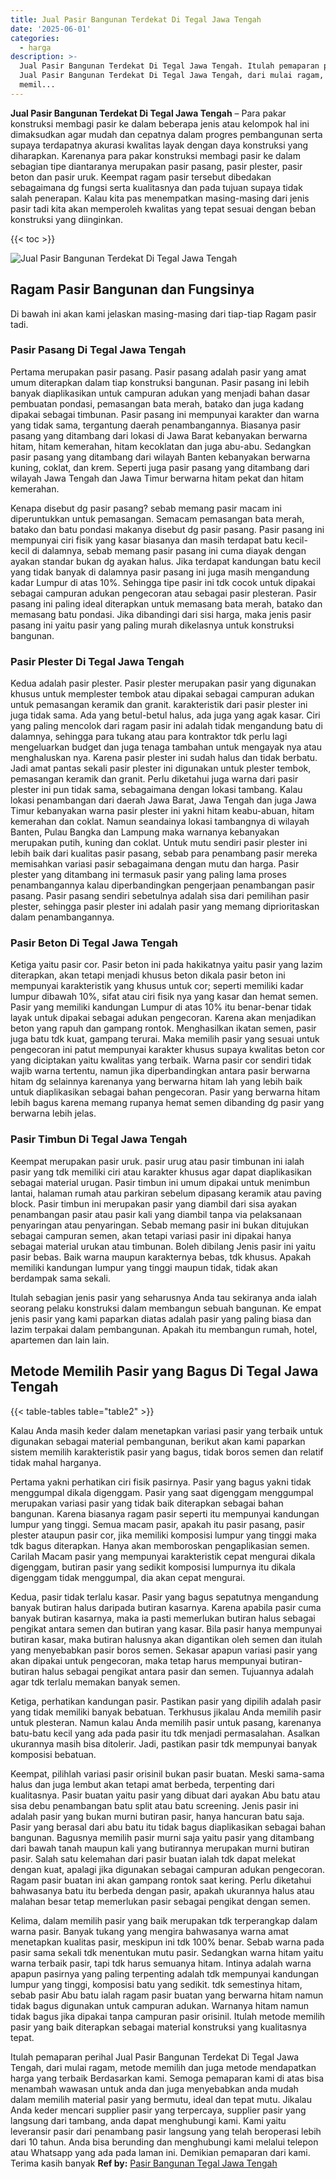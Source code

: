 ```yaml
---
title: Jual Pasir Bangunan Terdekat Di Tegal Jawa Tengah
date: '2025-06-01'
categories:
  - harga
description: >-
  Jual Pasir Bangunan Terdekat Di Tegal Jawa Tengah. Itulah pemaparan perihal
  Jual Pasir Bangunan Terdekat Di Tegal Jawa Tengah, dari mulai ragam, metode
  memil...
---
```


**Jual Pasir Bangunan Terdekat Di Tegal Jawa Tengah** – Para pakar konstruksi membagi pasir ke dalam beberapa jenis atau kelompok hal ini dimaksudkan agar mudah dan cepatnya dalam progres pembangunan serta supaya terdapatnya akurasi kwalitas layak dengan daya konstruksi yang diharapkan. Karenanya para pakar konstruksi membagi pasir ke dalam sebagian tipe diantaranya merupakan pasir pasang, pasir plester, pasir beton dan pasir uruk. Keempat ragam pasir tersebut dibedakan sebagaimana dg fungsi serta kualitasnya dan pada tujuan supaya tidak salah penerapan. Kalau kita pas menempatkan masing-masing dari jenis pasir tadi kita akan memperoleh kwalitas yang tepat sesuai dengan beban konstruksi yang diinginkan.

{{< toc >}}

![Jual Pasir Bangunan Terdekat Di Tegal Jawa Tengah](/images/jual-pasir-bangunan-57.png)

## Ragam Pasir Bangunan dan Fungsinya

Di bawah ini akan kami jelaskan masing-masing dari tiap-tiap Ragam pasir tadi.

### Pasir Pasang Di Tegal Jawa Tengah

Pertama merupakan pasir pasang. Pasir pasang adalah pasir yang amat umum diterapkan dalam tiap konstruksi bangunan. Pasir pasang ini lebih banyak diaplikasikan untuk campuran adukan yang menjadi bahan dasar pembuatan pondasi, pemasangan bata merah, batako dan juga kadang dipakai sebagai timbunan. Pasir pasang ini mempunyai karakter dan warna yang tidak sama, tergantung daerah penambangannya. Biasanya pasir pasang yang ditambang dari lokasi di Jawa Barat kebanyakan berwarna hitam, hitam kemerahan, hitam kecoklatan dan juga abu-abu. Sedangkan pasir pasang yang ditambang dari wilayah Banten kebanyakan berwarna kuning, coklat, dan krem. Seperti juga pasir pasang yang ditambang dari wilayah Jawa Tengah dan Jawa Timur berwarna hitam pekat dan hitam kemerahan.

Kenapa disebut dg pasir pasang? sebab memang pasir macam ini diperuntukkan untuk pemasangan. Semacam pemasangan bata merah, batako dan batu pondasi makanya disebut dg pasir pasang. Pasir pasang ini mempunyai ciri fisik yang kasar biasanya dan masih terdapat batu kecil-kecil di dalamnya, sebab memang pasir pasang ini cuma diayak dengan ayakan standar bukan dg ayakan halus. Jika terdapat kandungan batu kecil yang tidak banyak di dalamnya pasir pasang ini juga masih mengandung kadar Lumpur di atas 10%. Sehingga tipe pasir ini tdk cocok untuk dipakai sebagai campuran adukan pengecoran atau sebagai pasir plesteran. Pasir pasang ini paling ideal diterapkan untuk memasang bata merah, batako dan memasang batu pondasi. Jika dibandingi dari sisi harga, maka jenis pasir pasang ini yaitu pasir yang paling murah dikelasnya untuk konstruksi bangunan.

### Pasir Plester Di Tegal Jawa Tengah

Kedua adalah pasir plester. Pasir plester merupakan pasir yang digunakan khusus untuk memplester tembok atau dipakai sebagai campuran adukan untuk pemasangan keramik dan granit. karakteristik dari pasir plester ini juga tidak sama. Ada yang betul-betul halus, ada juga yang agak kasar. Ciri yang paling mencolok dari ragam pasir ini adalah tidak mengandung batu di dalamnya, sehingga para tukang atau para kontraktor tdk perlu lagi mengeluarkan budget dan juga tenaga tambahan untuk mengayak nya atau menghaluskan nya. Karena pasir plester ini sudah halus dan tidak berbatu. Jadi amat pantas sekali pasir plester ini digunakan untuk plester tembok, pemasangan keramik dan granit. Perlu diketahui juga warna dari pasir plester ini pun tidak sama, sebagaimana dengan lokasi tambang. Kalau lokasi penambangan dari daerah Jawa Barat, Jawa Tengah dan juga Jawa Timur kebanyakan warna pasir plester ini yakni hitam keabu-abuan, hitam kemerahan dan coklat. Namun seandainya lokasi tambangnya di wilayah Banten, Pulau Bangka dan Lampung maka warnanya kebanyakan merupakan putih, kuning dan coklat. Untuk mutu sendiri pasir plester ini lebih baik dari kualitas pasir pasang, sebab para penambang pasir mereka memisahkan variasi pasir sebagaimana dengan mutu dan harga. Pasir plester yang ditambang ini termasuk pasir yang paling lama proses penambangannya kalau diperbandingkan pengerjaan penambangan pasir pasang. Pasir pasang sendiri sebetulnya adalah sisa dari pemilihan pasir plester, sehingga pasir plester ini adalah pasir yang memang diprioritaskan dalam penambangannya.

### Pasir Beton Di Tegal Jawa Tengah

Ketiga yaitu pasir cor. Pasir beton ini pada hakikatnya yaitu pasir yang lazim diterapkan, akan tetapi menjadi khusus beton dikala pasir beton ini mempunyai karakteristik yang khusus untuk cor; seperti memiliki kadar lumpur dibawah 10%, sifat atau ciri fisik nya yang kasar dan hemat semen. Pasir yang memiliki kandungan Lumpur di atas 10% itu benar-benar tidak layak untuk dipakai sebagai adukan pengecoran. Karena akan menjadikan beton yang rapuh dan gampang rontok. Menghasilkan ikatan semen, pasir juga batu tdk kuat, gampang terurai. Maka memilih pasir yang sesuai untuk pengecoran ini patut mempunyai karakter khusus supaya kwalitas beton cor yang diciptakan yaitu kwalitas yang terbaik. Warna pasir cor sendiri tidak wajib warna tertentu, namun jika diperbandingkan antara pasir berwarna hitam dg selainnya karenanya yang berwarna hitam lah yang lebih baik untuk diaplikasikan sebagai bahan pengecoran. Pasir yang berwarna hitam lebih bagus karena memang rupanya hemat semen dibanding dg pasir yang berwarna lebih jelas.

### Pasir Timbun Di Tegal Jawa Tengah

Keempat merupakan pasir uruk. pasir urug atau pasir timbunan ini ialah pasir yang tdk memiliki ciri atau karakter khusus agar dapat diaplikasikan sebagai material urugan. Pasir timbun ini umum dipakai untuk menimbun lantai, halaman rumah atau parkiran sebelum dipasang keramik atau paving block. Pasir timbun ini merupakan pasir yang diambil dari sisa ayakan penambangan pasir atau pasir kali yang diambil tanpa via pelaksanaan penyaringan atau penyaringan. Sebab memang pasir ini bukan ditujukan sebagai campuran semen, akan tetapi variasi pasir ini dipakai hanya sebagai material urukan atau timbunan. Boleh dibilang Jenis pasir ini yaitu pasir bebas. Baik warna maupun karakternya bebas, tdk khusus. Apakah memiliki kandungan lumpur yang tinggi maupun tidak, tidak akan berdampak sama sekali.

Itulah sebagian jenis pasir yang seharusnya Anda tau sekiranya anda ialah seorang pelaku konstruksi dalam membangun sebuah bangunan. Ke empat jenis pasir yang kami paparkan diatas adalah pasir yang paling biasa dan lazim terpakai dalam pembangunan. Apakah itu membangun rumah, hotel, apartemen dan lain lain.

## Metode Memilih Pasir yang Bagus Di Tegal Jawa Tengah

{{< table-tables table="table2" >}}

Kalau Anda masih keder dalam menetapkan variasi pasir yang terbaik untuk digunakan sebagai material pembangunan, berikut akan kami paparkan sistem memilih karakteristik pasir yang bagus, tidak boros semen dan relatif tidak mahal harganya.

Pertama yakni perhatikan ciri fisik pasirnya. Pasir yang bagus yakni tidak menggumpal dikala digenggam. Pasir yang saat digenggam menggumpal merupakan variasi pasir yang tidak baik diterapkan sebagai bahan bangunan. Karena biasanya ragam pasir seperti itu mempunyai kandungan lumpur yang tinggi. Semua macam pasir, apakah itu pasir pasang, pasir plester ataupun pasir cor, jika memiliki komposisi lumpur yang tinggi maka tdk bagus diterapkan. Hanya akan memboroskan pengaplikasian semen. Carilah Macam pasir yang mempunyai karakteristik cepat mengurai dikala digenggam, butiran pasir yang sedikit komposisi lumpurnya itu dikala digenggam tidak menggumpal, dia akan cepat mengurai.

Kedua, pasir tidak terlalu kasar. Pasir yang bagus sepatutnya mengandung banyak butiran halus daripada butiran kasarnya. Karena apabila pasir cuma banyak butiran kasarnya, maka ia pasti memerlukan butiran halus sebagai pengikat antara semen dan butiran yang kasar. Bila pasir hanya mempunyai butiran kasar, maka butiran halusnya akan digantikan oleh semen dan itulah yang menyebabkan pasir boros semen. Sekasar apapun variasi pasir yang akan dipakai untuk pengecoran, maka tetap harus mempunyai butiran-butiran halus sebagai pengikat antara pasir dan semen. Tujuannya adalah agar tdk terlalu memakan banyak semen.

Ketiga, perhatikan kandungan pasir. Pastikan pasir yang dipilih adalah pasir yang tidak memiliki banyak bebatuan. Terkhusus jikalau Anda memilih pasir untuk plesteran. Namun kalau Anda memilih pasir untuk pasang, karenanya batu-batu kecil yang ada pada pasir itu tdk menjadi permasalahan. Asalkan ukurannya masih bisa ditolerir. Jadi, pastikan pasir tdk mempunyai banyak komposisi bebatuan.

Keempat, pilihlah variasi pasir orisinil bukan pasir buatan. Meski sama-sama halus dan juga lembut akan tetapi amat berbeda, terpenting dari kualitasnya. Pasir buatan yaitu pasir yang dibuat dari ayakan Abu batu atau sisa debu penambangan batu split atau batu screening. Jenis pasir ini adalah pasir yang bukan murni butiran pasir, hanya hancuran batu saja. Pasir yang berasal dari abu batu itu tidak bagus diaplikasikan sebagai bahan bangunan. Bagusnya memilih pasir murni saja yaitu pasir yang ditambang dari bawah tanah maupun kali yang butirannya merupakan murni butiran pasir. Salah satu kelemahan dari pasir buatan ialah tdk dapat melekat dengan kuat, apalagi jika digunakan sebagai campuran adukan pengecoran. Ragam pasir buatan ini akan gampang rontok saat kering. Perlu diketahui bahwasanya batu itu berbeda dengan pasir, apakah ukurannya halus atau malahan besar tetap memerlukan pasir sebagai pengikat dengan semen.

Kelima, dalam memilih pasir yang baik merupakan tdk terperangkap dalam warna pasir. Banyak tukang yang mengira bahwasanya warna amat menetapkan kualitas pasir, meskipun ini tdk 100% benar. Sebab warna pada pasir sama sekali tdk menentukan mutu pasir. Sedangkan warna hitam yaitu warna terbaik pasir, tapi tdk harus semuanya hitam. Intinya adalah warna apapun pasirnya yang paling terpenting adalah tdk mempunyai kandungan lumpur yang tinggi, komposisi batu yang sedikit. tdk semestinya hitam, sebab pasir Abu batu ialah ragam pasir buatan yang berwarna hitam namun tidak bagus digunakan untuk campuran adukan. Warnanya hitam namun tidak bagus jika dipakai tanpa campuran pasir orisinil. Itulah metode memilih pasir yang baik diterapkan sebagai material konstruksi yang kualitasnya tepat.

Itulah pemaparan perihal Jual Pasir Bangunan Terdekat Di Tegal Jawa Tengah, dari mulai ragam, metode memilih dan juga metode mendapatkan harga yang terbaik Berdasarkan kami. Semoga pemaparan kami di atas bisa menambah wawasan untuk anda dan juga menyebabkan anda mudah dalam memilih material pasir yang bermutu, ideal dan tepat mutu. Jikalau Anda keder mencari supplier pasir yang terpercaya, supplier pasir yang langsung dari tambang, anda dapat menghubungi kami. Kami yaitu leveransir pasir dari penambang pasir langsung yang telah beroperasi lebih dari 10 tahun. Anda bisa berunding dan menghubungi kami melalui telepon atau Whatsapp yang ada pada laman ini. Demikian pemaparan dari kami. Terima kasih banyak
**Ref by:** [Pasir Bangunan Tegal Jawa Tengah](https://id.wikipedia.org/wiki/Pasir)
